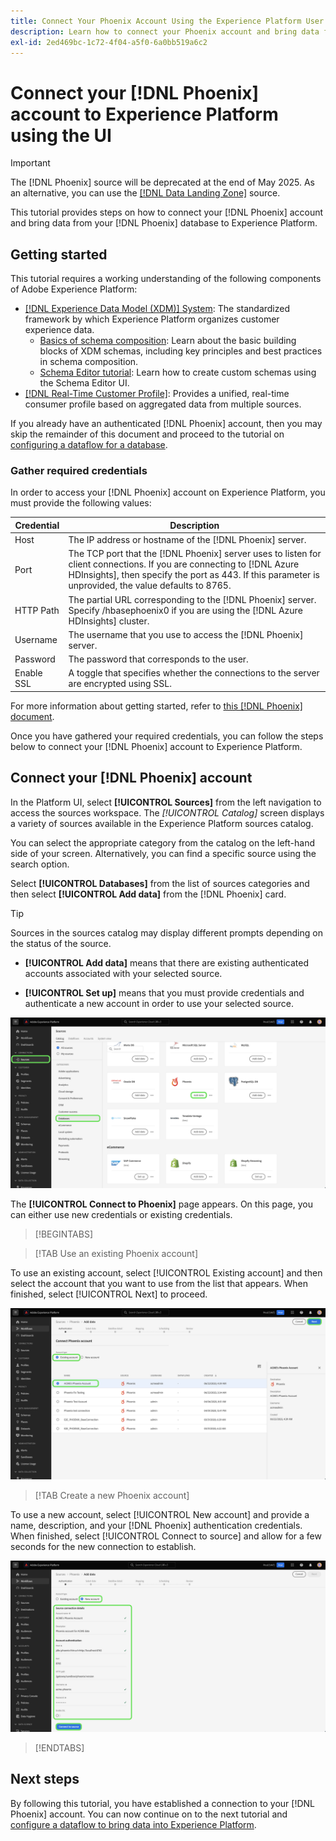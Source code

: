 ```yaml
---
title: Connect Your Phoenix Account Using the Experience Platform User Interface
description: Learn how to connect your Phoenix account and bring data from your Phoenix database to Experience Platform using the user interface.
exl-id: 2ed469bc-1c72-4f04-a5f0-6a0bb519a6c2
---
```

# Connect your [!DNL Phoenix] account to Experience Platform using the UI

>[!IMPORTANT]
>
>The [!DNL Phoenix] source will be deprecated at the end of May 2025. As an alternative, you can use the [[!DNL Data Landing Zone]](../cloud-storage/data-landing-zone.md) source.

This tutorial provides steps on how to connect your [!DNL Phoenix] account and bring data from your [!DNL Phoenix] database to Experience Platform.

## Getting started

This tutorial requires a working understanding of the following components of Adobe Experience Platform:

* [[!DNL Experience Data Model (XDM)] System](../../../../../xdm/home.md): The standardized framework by which Experience Platform organizes customer experience data.
    * [Basics of schema composition](../../../../../xdm/schema/composition.md): Learn about the basic building blocks of XDM schemas, including key principles and best practices in schema composition.
    * [Schema Editor tutorial](../../../../../xdm/tutorials/create-schema-ui.md): Learn how to create custom schemas using the Schema Editor UI.
* [[!DNL Real-Time Customer Profile]](../../../../../profile/home.md): Provides a unified, real-time consumer profile based on aggregated data from multiple sources.

If you already have an authenticated [!DNL Phoenix] account, then you may skip the remainder of this document and proceed to the tutorial on [configuring a dataflow for a database](../../dataflow/databases.md).

### Gather required credentials

In order to access your [!DNL Phoenix] account on Experience Platform, you must provide the following values:

| Credential | Description |
| --- | --- |
| Host | The IP address or hostname of the [!DNL Phoenix] server. |
| Port | The TCP port that the [!DNL Phoenix] server uses to listen for client connections. If you are connecting to [!DNL Azure HDInsights], then specify the port as 443. If this parameter is unprovided, the value defaults to 8765. |
| HTTP Path | The partial URL corresponding to the [!DNL Phoenix] server. Specify /hbasephoenix0 if you are using the [!DNL Azure HDInsights] cluster. |
| Username | The username that you use to access the [!DNL Phoenix] server. |
| Password | The password that corresponds to the user. |
| Enable SSL | A toggle that specifies whether the connections to the server are encrypted using SSL. |

For more information about getting started, refer to [this [!DNL Phoenix] document](https://python-phoenixdb.readthedocs.io/en/latest/api.html).

Once you have gathered your required credentials, you can follow the steps below to connect your [!DNL Phoenix] account to Experience Platform.

## Connect your [!DNL Phoenix] account

In the Platform UI, select **[!UICONTROL Sources]** from the left navigation to access the sources workspace. The *[!UICONTROL Catalog]* screen displays a variety of sources available in the Experience Platform sources catalog.

You can select the appropriate category from the catalog on the left-hand side of your screen. Alternatively, you can find a specific source using the search option.

Select **[!UICONTROL Databases]** from the list of sources categories and then select **[!UICONTROL Add data]** from the [!DNL Phoenix] card.

>[!TIP]
>
>Sources in the sources catalog may display different prompts depending on the status of the source.
> 
>* **[!UICONTROL Add data]** means that there are existing authenticated accounts associated with your selected source. 
>
>* **[!UICONTROL Set up]** means that you must provide credentials and authenticate a new account in order to use your selected source.

![The sources catalog on the Experience Platform UI with the Phoenix source card selected.](../../../../images/tutorials/create/phoenix/catalog.png)

The **[!UICONTROL Connect to Phoenix]** page appears. On this page, you can either use new credentials or existing credentials.

>[!BEGINTABS]

>[!TAB Use an existing Phoenix account]

To use an existing account, select [!UICONTROL Existing account] and then select the account that you want to use from the list that appears. When finished, select [!UICONTROL Next] to proceed.

![A list of authenticated Phoenix database accounts that already exist in your organization.](../../../../images/tutorials/create/phoenix/existing.png)

>[!TAB Create a new Phoenix account]

To use a new account, select [!UICONTROL New account] and provide a name, description, and your [!DNL Phoenix] authentication credentials. When finished, select [!UICONTROL Connect to source] and allow for a few seconds for the new connection to establish.

![The new account interface where you can provide authentication credentials and create a Phoenix account.](../../../../images/tutorials/create/phoenix/new.png)

>[!ENDTABS]

## Next steps

By following this tutorial, you have established a connection to your [!DNL Phoenix] account. You can now continue on to the next tutorial and [configure a dataflow to bring data into Experience Platform](../../dataflow/databases.md).

